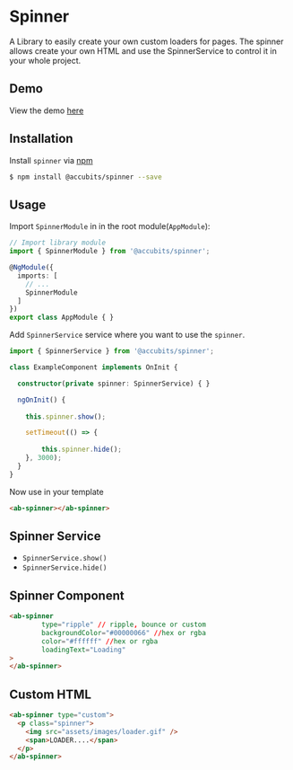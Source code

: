 # Spinner
A Library to easily create your own custom loaders for pages. The spinner allows create your own HTML and use the SpinnerService to control it in your whole project.

## Demo

View the demo [here](http://52.220.41.10/spinner)

## Installation

Install `spinner` via [npm](https://www.npmjs.com/package/@accubits/spinner)

```bash
$ npm install @accubits/spinner --save
```

## Usage

Import `SpinnerModule` in  in the root module(`AppModule`):
```typescript
// Import library module
import { SpinnerModule } from '@accubits/spinner';

@NgModule({
  imports: [
    // ...
    SpinnerModule
  ]
})
export class AppModule { }
```

Add `SpinnerService` service where you want to use the `spinner`.
```typescript
import { SpinnerService } from '@accubits/spinner';

class ExampleComponent implements OnInit {

  constructor(private spinner: SpinnerService) { }

  ngOnInit() {
    
    this.spinner.show();

    setTimeout(() => {
       
        this.spinner.hide();
    }, 3000);
  }
}
```

Now use in your template
```html
<ab-spinner></ab-spinner>
```

## Spinner Service

- `SpinnerService.show()` 
- `SpinnerService.hide()` 

## Spinner Component

```html
<ab-spinner
        type="ripple" // ripple, bounce or custom
        backgroundColor="#00000066" //hex or rgba
        color="#ffffff" //hex or rgba
        loadingText="Loading"
>
</ab-spinner>
```

## Custom  HTML

```html
<ab-spinner type="custom">
  <p class="spinner">
    <img src="assets/images/loader.gif" />
    <span>LOADER....</span>
  </p>
</ab-spinner>
```
